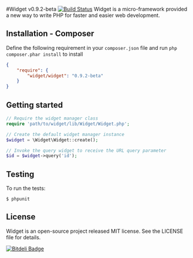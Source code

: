 #Widget v0.9.2-beta [![Build Status](https://travis-ci.org/twinh/widget.png?branch=master)](https://travis-ci.org/twinh/widget)
Widget is a micro-framework provided a new way to write PHP for faster and easier web development.

Installation - Composer
-----------------------
Define the following requirement in your `composer.json` file and run `php composer.phar install` to install
```json
{
    "require": {
        "widget/widget": "0.9.2-beta"
    }
}
```

Getting started
---------------
```php
// Require the widget manager class
require 'path/to/widget/lib/Widget/Widget.php';

// Create the default widget manager instance
$widget = \Widget\Widget::create();

// Invoke the query widget to receive the URL query parameter
$id = $widget->query('id');
```

Testing
-------

To run the tests:

    $ phpunit

License
-------
Widget is an open-source project released MIT license. See the LICENSE file for details.


[![Bitdeli Badge](https://d2weczhvl823v0.cloudfront.net/twinh/widget/trend.png)](https://bitdeli.com/free "Bitdeli Badge")

